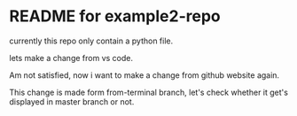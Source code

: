 # README for example2-repo 

currently this repo only contain a python file.

lets make a change from vs code.

Am not satisfied, now i want to make a change from github website again.

This change is made form from-terminal branch, let's check whether it get's displayed in master branch or not.
